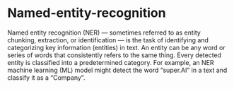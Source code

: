 # Named-entity-recognition

Named entity recognition (NER) — sometimes referred to as entity chunking, extraction, or identification — is the task of identifying and categorizing key information (entities) in text. An entity can be any word or series of words that consistently refers to the same thing. Every detected entity is classified into a predetermined category. For example, an NER machine learning (ML) model might detect the word “super.AI” in a text and classify it as a “Company”.
